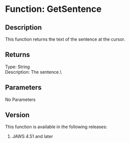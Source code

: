 # Function: GetSentence

## Description

This function returns the text of the sentence at the cursor.

## Returns

Type: String\
Description: The sentence.\

## Parameters

No Parameters

## Version

This function is available in the following releases:

1.  JAWS 4.51 and later

